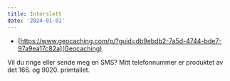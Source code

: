 ```yaml
---
title: Interslett
date: '2024-01-01'
---
```


- [https://www.geocaching.com/p/?guid=db9ebdb2-7a5d-4744-bde7-97a9ea17c82a](Geocaching)

Vil du ringe eller sende meg en SMS? Mitt telefonnummer er produktet av det 166. og 9020.
primtallet.
